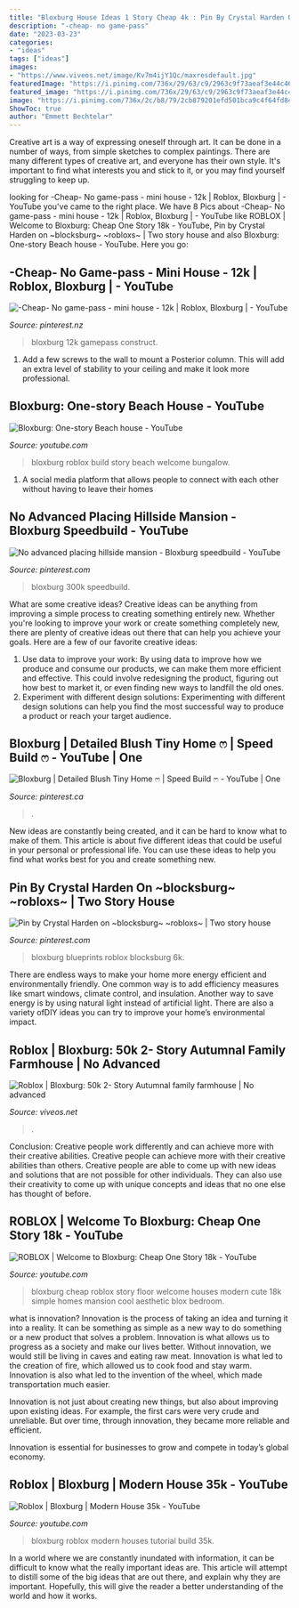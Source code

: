 ```yaml
---
title: "Bloxburg House Ideas 1 Story Cheap 4k : Pin By Crystal Harden On ~blocksburg~ ~robloxs~"
description: "-cheap- no game-pass"
date: "2023-03-23"
categories:
- "ideas"
tags: ["ideas"]
images:
- "https://www.viveos.net/image/Kv7m4ijY1Qc/maxresdefault.jpg"
featuredImage: "https://i.pinimg.com/736x/29/63/c9/2963c9f73aeaf3e44c464118d502db9c.jpg"
featured_image: "https://i.pinimg.com/736x/29/63/c9/2963c9f73aeaf3e44c464118d502db9c.jpg"
image: "https://i.pinimg.com/736x/2c/b8/79/2cb879201efd501bca9c4f64fd84e9ad.jpg"
ShowToc: true
author: "Emmett Bechtelar"
---
```



Creative art is a way of expressing oneself through art. It can be done in a number of ways, from simple sketches to complex paintings. There are many different types of creative art, and everyone has their own style. It's important to find what interests you and stick to it, or you may find yourself struggling to keep up.

	

		
looking for -Cheap- No game-pass - mini house - 12k | Roblox, Bloxburg | - YouTube you've came to the right place. We have 8 Pics about -Cheap- No game-pass - mini house - 12k | Roblox, Bloxburg | - YouTube like ROBLOX | Welcome to Bloxburg: Cheap One Story 18k - YouTube, Pin by Crystal Harden on ~blocksburg~ ~robloxs~ | Two story house and also Bloxburg: One-story Beach house - YouTube. Here you go:
		
    
## -Cheap- No Game-pass - Mini House - 12k | Roblox, Bloxburg | - YouTube

<img loading=lazy src="https://i.pinimg.com/736x/42/15/c7/4215c756c2f6277db126dd8799ea57ed.jpg" onerror="this.onerror=null;this.src='https://tse1.mm.bing.net/th?id=OIP.Vlvp_F0iniKkpVTsy8DzRgHaFj&amp;pid=15.1';" alt="-Cheap- No game-pass - mini house - 12k | Roblox, Bloxburg | - YouTube">

_Source: pinterest.nz_

>bloxburg 12k gamepass construct. 

	

1. Add a few screws to the wall to mount a Posterior column. This will add an extra level of stability to your ceiling and make it look more professional.

    
## Bloxburg: One-story Beach House - YouTube

<img loading=lazy src="https://i.ytimg.com/vi/oBiDvbwhPP8/maxresdefault.jpg" onerror="this.onerror=null;this.src='https://tse2.mm.bing.net/th?id=OIP.ZoJhXcE9Fj1vvYWk9-GDIwHaEK&amp;pid=15.1';" alt="Bloxburg: One-story Beach house - YouTube">

_Source: youtube.com_

>bloxburg roblox build story beach welcome bungalow. 

	

1. A social media platform that allows people to connect with each other without having to leave their homes 

    
## No Advanced Placing Hillside Mansion - Bloxburg Speedbuild - YouTube

<img loading=lazy src="https://i.pinimg.com/736x/29/63/c9/2963c9f73aeaf3e44c464118d502db9c.jpg" onerror="this.onerror=null;this.src='https://tse3.mm.bing.net/th?id=OIP.by9vWW7R7BcoJaQHUzrVlAHaFj&amp;pid=15.1';" alt="No advanced placing hillside mansion - Bloxburg speedbuild - YouTube">

_Source: pinterest.com_

>bloxburg 300k speedbuild. 

	

What are some creative ideas?
Creative ideas can be anything from improving a simple process to creating something entirely new. Whether you're looking to improve your work or create something completely new, there are plenty of creative ideas out there that can help you achieve your goals. Here are a few of our favorite creative ideas: 
1. Use data to improve your work: By using data to improve how we produce and consume our products, we can make them more efficient and effective. This could involve redesigning the product, figuring out how best to market it, or even finding new ways to landfill the old ones. 
2. Experiment with different design solutions: Experimenting with different design solutions can help you find the most successful way to produce a product or reach your target audience.

    
## Bloxburg | Detailed Blush Tiny Home ෆ | Speed Build ෆ - YouTube | One

<img loading=lazy src="https://i.pinimg.com/736x/2c/b8/79/2cb879201efd501bca9c4f64fd84e9ad.jpg" onerror="this.onerror=null;this.src='https://tse3.mm.bing.net/th?id=OIP.aMIYQ0L4dLtsniwcD-Sv-AHaFj&amp;pid=15.1';" alt="Bloxburg | Detailed Blush Tiny Home ෆ | Speed Build ෆ - YouTube | One">

_Source: pinterest.ca_

>. 

	

New ideas are constantly being created, and it can be hard to know what to make of them. This article is about five different ideas that could be useful in your personal or professional life. You can use these ideas to help you find what works best for you and create something new.

    
## Pin By Crystal Harden On ~blocksburg~ ~robloxs~ | Two Story House

<img loading=lazy src="https://i.pinimg.com/736x/76/44/85/764485671b209c7b4942081f4665014c.jpg" onerror="this.onerror=null;this.src='https://tse1.mm.bing.net/th?id=OIP.YXcRby9T-KiQob443X9o1wHaHa&amp;pid=15.1';" alt="Pin by Crystal Harden on ~blocksburg~ ~robloxs~ | Two story house">

_Source: pinterest.com_

>bloxburg blueprints roblox blocksburg 6k. 

	

There are endless ways to make your home more energy efficient and environmentally friendly. One common way is to add efficiency measures like smart windows, climate control, and insulation. Another way to save energy is by using natural light instead of artificial light. There are also a variety ofDIY ideas you can try to improve your home’s environmental impact.

    
## Roblox | Bloxburg: 50k 2- Story Autumnal Family Farmhouse | No Advanced

<img loading=lazy src="https://www.viveos.net/image/Kv7m4ijY1Qc/maxresdefault.jpg" onerror="this.onerror=null;this.src='https://tse2.mm.bing.net/th?id=OIP.wJ--QZNrunyupusrb9bUJQHaEK&amp;pid=15.1';" alt="Roblox | Bloxburg: 50k 2- Story Autumnal family farmhouse | No advanced">

_Source: viveos.net_

>. 

	

Conclusion: Creative people work differently and can achieve more with their creative abilities.
Creative people can achieve more with their creative abilities than others. Creative people are able to come up with new ideas and solutions that are not possible for other individuals. They can also use their creativity to come up with unique concepts and ideas that no one else has thought of before.

    
## ROBLOX | Welcome To Bloxburg: Cheap One Story 18k - YouTube

<img loading=lazy src="https://i.ytimg.com/vi/AzlOvj3zLm8/maxresdefault.jpg" onerror="this.onerror=null;this.src='https://tse2.mm.bing.net/th?id=OIP.7kFdRcqwC-UHKQ1YXLy0OgHaEK&amp;pid=15.1';" alt="ROBLOX | Welcome to Bloxburg: Cheap One Story 18k - YouTube">

_Source: youtube.com_

>bloxburg cheap roblox story floor welcome houses modern cute 18k simple homes mansion cool aesthetic blox bedroom. 

	

what is innovation?
Innovation is the process of taking an idea and turning it into a reality. It can be something as simple as a new way to do something or a new product that solves a problem. Innovation is what allows us to progress as a society and make our lives better.
Without innovation, we would still be living in caves and eating raw meat. Innovation is what led to the creation of fire, which allowed us to cook food and stay warm. Innovation is also what led to the invention of the wheel, which made transportation much easier.

Innovation is not just about creating new things, but also about improving upon existing ideas. For example, the first cars were very crude and unreliable. But over time, through innovation, they became more reliable and efficient.

Innovation is essential for businesses to grow and compete in today’s global economy.

    
## Roblox | Bloxburg | Modern House 35k - YouTube

<img loading=lazy src="https://i.ytimg.com/vi/2g7xAv69T2o/maxresdefault.jpg" onerror="this.onerror=null;this.src='https://tse1.mm.bing.net/th?id=OIP.UUxi32T8SculU10iMHvD1QHaEK&amp;pid=15.1';" alt="Roblox | Bloxburg | Modern House 35k - YouTube">

_Source: youtube.com_

>bloxburg roblox modern houses tutorial build 35k. 

	

In a world where we are constantly inundated with information, it can be difficult to know what the really important ideas are. This article will attempt to distill some of the big ideas that are out there, and explain why they are important. Hopefully, this will give the reader a better understanding of the world and how it works.

